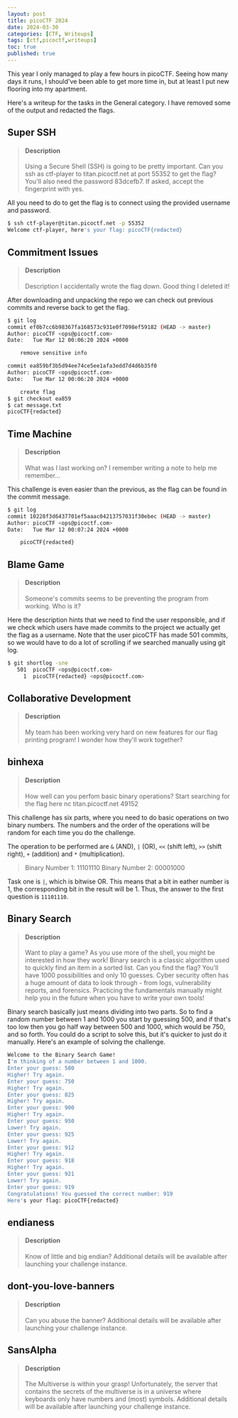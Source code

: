 ```yaml
---
layout: post
title: picoCTF 2024
date: 2024-03-30
categories: [CTF, Writeups]
tags: [ctf,picoctf,writeups]
toc: true
published: true
---
```


This year I only managed to play a few hours in picoCTF. Seeing how many days it runs, I should've been able to get more time in, but at least I put new flooring into my apartment.

Here's a writeup for the tasks in the General category.
I have removed some of the output and redacted the flags.

## Super SSH
> #### Description
> Using a Secure Shell (SSH) is going to be pretty important.
> Can you ssh as ctf-player to titan.picoctf.net at port 55352 to get the flag?
> You'll also need the password 83dcefb7. If asked, accept the fingerprint with yes.

All you need to do to get the flag is to connect using the provided username and password.
```bash
$ ssh ctf-player@titan.picoctf.net -p 55352
Welcome ctf-player, here's your flag: picoCTF{redacted}
```

## Commitment Issues
> #### Description
> Description
> I accidentally wrote the flag down. Good thing I deleted it!

After downloading and unpacking the repo we can check out previous commits and reverse back to get the flag.

```bash
$ git log
commit ef0b7cc6b98367fa168573c931e0f7098ef59182 (HEAD -> master)
Author: picoCTF <ops@picoctf.com>
Date:   Tue Mar 12 00:06:20 2024 +0000

    remove sensitive info

commit ea859bf3b5d94ee74ce5ee1afa3edd7d4d6b35f0
Author: picoCTF <ops@picoctf.com>
Date:   Tue Mar 12 00:06:20 2024 +0000

    create flag
$ git checkout ea859
$ cat message.txt
picoCTF{redacted}
```

## Time Machine
> #### Description
>What was I last working on? I remember writing a note to help me remember...

This challenge is even easier than the previous, as the flag can be found in the commit message.
```bash
$ git log
commit 10228f3d6437701ef5aaac04213757031f30ebec (HEAD -> master)
Author: picoCTF <ops@picoctf.com>
Date:   Tue Mar 12 00:07:24 2024 +0000

    picoCTF{redacted}
```

## Blame Game
> #### Description
> Someone's commits seems to be preventing the program from working. Who is it?

Here the description hints that we need to find the user responsible, and if we check which users have made commits to the project we actually get the flag as a username. Note that the user picoCTF has made 501 commits, so we would have to do a lot of scrolling if we searched manually using git log.

```bash
$ git shortlog -sne
   501  picoCTF <ops@picoctf.com>
     1  picoCTF{redacted} <ops@picoctf.com>
```
## Collaborative Development
> #### Description
> My team has been working very hard on new features for our flag printing program! I wonder how they'll work together?


## binhexa
> #### Description
> How well can you perfom basic binary operations?
> Start searching for the flag here nc titan.picoctf.net 49152

This challenge has six parts, where you need to do basic operations on two binary numbers.
The numbers and the order of the operations will be random for each time you do the challenge.

The operation to be performed are `&` (AND), `|` (OR), `<<` (shift left), `>>` (shift right), `+` (addition) and `*` (multiplication).

> Binary Number 1: 11101110
> Binary Number 2: 00001000

Task one is `|`, which is bitwise OR. This means that a bit in eather number is 1, the corresponding bit in the result will be 1.
Thus, the answer to the first question is `11101110`.
## Binary Search
> #### Description
> Want to play a game? As you use more of the shell, you might be interested in how they work! Binary search is a classic algorithm used to quickly find an item in a sorted list. Can you find the flag? You'll have 1000 possibilities and only 10 guesses.
> Cyber security often has a huge amount of data to look through - from logs, vulnerability reports, and forensics. Practicing the fundamentals manually might help you in the future when you have to write your own tools!

Binary search basically just means dividing into two parts. So to find a random number between 1 and 1000 you start by guessing 500, and if that's too low then you go half way between 500 and 1000, which would be 750, and so forth. You could do a script to solve this, but it's quicker to just do it manually. Here's an example of solving the challenge.
```bash
Welcome to the Binary Search Game!
I'm thinking of a number between 1 and 1000.
Enter your guess: 500
Higher! Try again.
Enter your guess: 750
Higher! Try again.
Enter your guess: 825
Higher! Try again.
Enter your guess: 900
Higher! Try again.
Enter your guess: 950
Lower! Try again.
Enter your guess: 925
Lower! Try again.
Enter your guess: 912
Higher! Try again.
Enter your guess: 918
Higher! Try again.
Enter your guess: 921
Lower! Try again.
Enter your guess: 919
Congratulations! You guessed the correct number: 919
Here's your flag: picoCTF{redacted}
```
## endianess
> #### Description
> Know of little and big endian?
> Additional details will be available after launching your challenge instance.

## dont-you-love-banners
> #### Description
> Can you abuse the banner?
> Additional details will be available after launching your challenge instance.

## SansAlpha
> #### Description
> The Multiverse is within your grasp! Unfortunately, the server that contains the secrets of the multiverse is in a universe where keyboards only have numbers and (most) symbols.
> Additional details will be available after launching your challenge instance.

